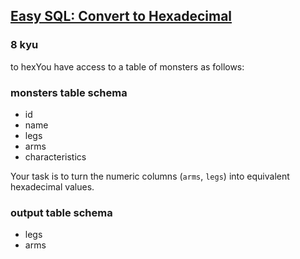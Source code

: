 <h2><a href=https://www.codewars.com/kata/594a50bafd3b7031c1000013/train/sql target="_blank">Easy SQL: Convert to Hexadecimal</a></h2><h3>8 kyu</h3><p>to hexYou have access to a table of monsters as follows:</p><h3 id="monsters-table-schema">monsters table schema</h3><ul><li>id</li><li>name</li><li>legs</li><li>arms</li><li>characteristics</li></ul><p>Your task is to turn the numeric columns (<code>arms</code>, <code>legs</code>) into equivalent hexadecimal values.</p><h3 id="output-table-schema">output table schema</h3><ul><li>legs</li><li>arms</li></ul>
